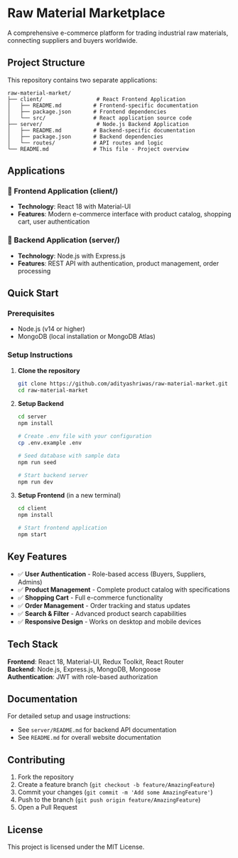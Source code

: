# Raw Material Marketplace

A comprehensive e-commerce platform for trading industrial raw materials, connecting suppliers and buyers worldwide.

## Project Structure

This repository contains two separate applications:

```
raw-material-market/
├── client/                 # React Frontend Application
│   ├── README.md          # Frontend-specific documentation
│   ├── package.json       # Frontend dependencies
│   └── src/               # React application source code
├── server/                 # Node.js Backend Application  
│   ├── README.md          # Backend-specific documentation
│   ├── package.json       # Backend dependencies
│   └── routes/            # API routes and logic
└── README.md              # This file - Project overview
```

## Applications

### 🎨 Frontend Application (client/)
- **Technology**: React 18 with Material-UI
- **Features**: Modern e-commerce interface with product catalog, shopping cart, user authentication


### 🔧 Backend Application (server/)
- **Technology**: Node.js with Express.js
- **Features**: REST API with authentication, product management, order processing

## Quick Start

### Prerequisites
- Node.js (v14 or higher)
- MongoDB (local installation or MongoDB Atlas)

### Setup Instructions

1. **Clone the repository**
   ```bash
   git clone https://github.com/adityashriwas/raw-material-market.git
   cd raw-material-market
   ```

2. **Setup Backend**
   ```bash
   cd server
   npm install
   
   # Create .env file with your configuration
   cp .env.example .env
   
   # Seed database with sample data
   npm run seed
   
   # Start backend server
   npm run dev
   ```

3. **Setup Frontend** (in a new terminal)
   ```bash
   cd client
   npm install
   
   # Start frontend application
   npm start
   ```

## Key Features

- ✅ **User Authentication** - Role-based access (Buyers, Suppliers, Admins)
- ✅ **Product Management** - Complete product catalog with specifications
- ✅ **Shopping Cart** - Full e-commerce functionality
- ✅ **Order Management** - Order tracking and status updates
- ✅ **Search & Filter** - Advanced product search capabilities
- ✅ **Responsive Design** - Works on desktop and mobile devices

## Tech Stack

**Frontend**: React 18, Material-UI, Redux Toolkit, React Router  
**Backend**: Node.js, Express.js, MongoDB, Mongoose  
**Authentication**: JWT with role-based authorization

## Documentation

For detailed setup and usage instructions:
- See `server/README.md` for backend API documentation
- See `README.md` for overall website documentation

## Contributing

1. Fork the repository
2. Create a feature branch (`git checkout -b feature/AmazingFeature`)
3. Commit your changes (`git commit -m 'Add some AmazingFeature'`)
4. Push to the branch (`git push origin feature/AmazingFeature`)
5. Open a Pull Request

## License

This project is licensed under the MIT License.
